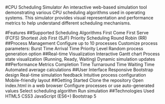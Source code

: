 #CPU Scheduling Simulator
An interactive web-based simulation tool demonstrating various CPU scheduling algorithms used in operating systems. This simulator provides visual representation and performance metrics to help understand different scheduling mechanisms.

#Features
##Supported Scheduling Algorithms
First Come First Serve (FCFS)
Shortest Job First (SJF)
Priority Scheduling
Round Robin (RR)
##Process Management
Configure up to 10 processes
Customize process parameters:
Burst Time
Arrival Time
Priority Level
Random process generation option
##Real-time Visualization
Interactive Gantt chart
Process state visualization (Running, Ready, Waiting)
Dynamic simulation updates
##Performance Metrics
Completion Time
Turnaround Time
Waiting Time
Automated average calculations
##User Interface
Responsive Bootstrap design
Real-time simulation feedback
Intuitive process configuration
Mobile-friendly layout
##Getting Started
Clone the repository
Open index.html in a web browser
Configure processes or use auto-generated values
Select scheduling algorithm
Run simulation
##Technologies Used
HTML5
CSS3
JavaScript (ES6+)
Bootstrap 5
